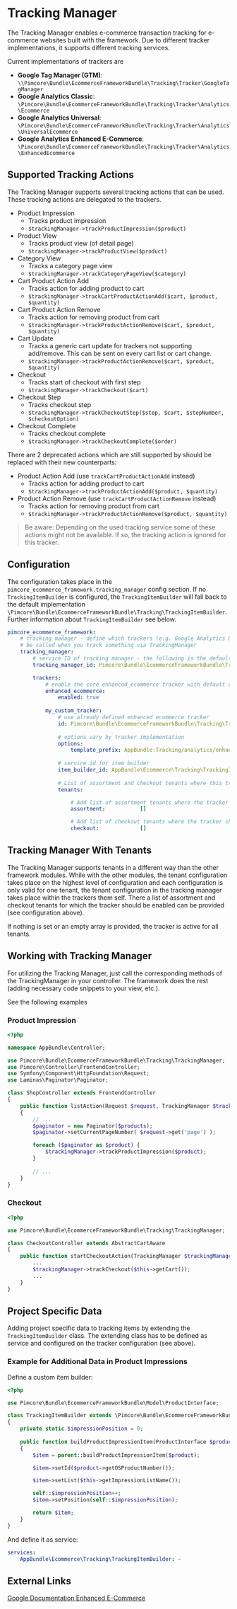 # Tracking Manager

The Tracking Manager enables e-commerce transaction tracking for e-commerce websites built with the framework. Due to
different tracker implementations, it supports different tracking services.

Current implementations of trackers are

* **Google Tag Manager (GTM)**: `\\Pimcore\Bundle\EcommerceFrameworkBundle\Tracking\Tracker\GoogleTagManager`
* **Google Analytics Classic**: `\Pimcore\Bundle\EcommerceFrameworkBundle\Tracking\Tracker\Analytics\Ecommerce`
* **Google Analytics Universal**: `\Pimcore\Bundle\EcommerceFrameworkBundle\Tracking\Tracker\Analytics\UniversalEcommerce`
* **Google Analytics Enhanced E-Commerce**: `\Pimcore\Bundle\EcommerceFrameworkBundle\Tracking\Tracker\Analytics\EnhancedEcommerce`

## Supported Tracking Actions

The Tracking Manager supports several tracking actions that can be used. These tracking actions are delegated to the 
trackers. 

* Product Impression
    * Tracks product impression
    * `$trackingManager->trackProductImpression($product)`
* Product View
    * Tracks product view (of detail page)
    * `$trackingManager->trackProductView($product)`
* Category View
    * Tracks a category page view
    * `$trackingManager->trackCategoryPageView($category)`
* Cart Product Action Add
    * Tracks action for adding product to cart
    * `$trackingManager->trackCartProductActionAdd($cart, $product, $quantity)`
* Cart Product Action Remove
    * Tracks action for removing product from cart
    * `$trackingManager->trackProductActionRemove($cart, $product, $quantity)`
* Cart Update
    * Tracks a generic cart update for trackers not supporting add/remove. This can be sent on every cart list or cart
      change.
    * `$trackingManager->trackProductActionRemove($cart, $product, $quantity)`
* Checkout
    * Tracks start of checkout with first step
    * `$trackingManager->trackCheckout($cart)`
* Checkout Step
    * Tracks checkout step
    * `$trackingManager->trackCheckoutStep($step, $cart, $stepNumber, $checkoutOption)`
* Checkout Complete
    * Tracks checkout complete
    * `$trackingManager->trackCheckoutComplete($order)`
    
There are 2 deprecated actions which are still supported by should be replaced with their new counterparts:

* Product Action Add (use `trackCartProductActionAdd` instead)
    * Tracks action for adding product to cart
    * `$trackingManager->trackProductActionAdd($product, $quantity)`
* Product Action Remove (use `trackCartProductActionRemove` instead)
    * Tracks action for removing product from cart
    * `$trackingManager->trackProductActionRemove($product, $quantity)` 

> Be aware: Depending on the used tracking service some of these actions might not be available.
> If so, the tracking action is ignored for this tracker.


## Configuration

The configuration takes place in the `pimcore_ecommerce_framework.tracking_manager` config section.
If no `TrackingItemBuilder` is configured, the `TrackingItemBuilder` will fall back to the default implementation 
`\Pimcore\Bundle\EcommerceFrameworkBundle\Tracking\TrackingItemBuilder`. Further information about `TrackingItemBuilder`
see below. 

```yaml
pimcore_ecommerce_framework:
    # tracking manager - define which trackers (e.g. Google Analytics Universal Ecommerce) are active and should
    # be called when you track something via TrackingManager
    tracking_manager:
        # service ID of tracking manager - the following is the default value and can be omitted
        tracking_manager_id: Pimcore\Bundle\EcommerceFrameworkBundle\Tracking\TrackingManager

        trackers:
            # enable the core enhanced_ecommerce tracker with default options
            enhanced_ecommerce:
                enabled: true
                
            my_custom_tracker:
                # use already defined enhanced ecommerce tracker
                id: Pimcore\Bundle\EcommerceFrameworkBundle\Tracking\Tracker\Analytics\EnhancedEcommerce
                
                # options vary by tracker implementation
                options:
                    template_prefix: AppBundle:Tracking/analytics/enhanced 
           
                # service id for item builder
                item_builder_id: AppBundle\Ecommerce\Tracking\TrackingItemBuilder
                
                # List of assortment and checkout tenants where this tracker should be activated for.
                tenants:

                    # Add list of assortment tenants where the tracker should be activated for. Empty array means activated for all tenants.
                    assortment:           []

                    # Add list of checkout tenants where the tracker should be activated for. Empty array means activated for all tenants.
                    checkout:             []                
```

## Tracking Manager With Tenants

The Tracking Manager supports tenants in a different way than the other framework modules. While with the other modules,
the tenant configuration takes place on the highest level of configuration and each configuration is only valid for one 
tenant, the tenant configuration in the tracking manager takes place within the trackers them self. There a list of assortment
and checkout tenants for which the tracker should be enabled can be provided (see configuration above).

If nothing is set or an empty array is provided, the tracker is active for all tenants.     


## Working with Tracking Manager

For utilizing the Tracking Manager, just call the corresponding methods of the TrackingManager in your controller.
The framework does the rest (adding necessary code snippets to your view, etc.).

See the following examples

### Product Impression
```php
<?php

namespace AppBundle\Controller;

use Pimcore\Bundle\EcommerceFrameworkBundle\Tracking\TrackingManager;
use Pimcore\Controller\FrontendController;
use Symfony\Component\HttpFoundation\Request;
use Laminas\Paginator\Paginator;

class ShopController extends FrontendController
{
    public function listAction(Request $request, TrackingManager $trackingManager)
    {       
        // ...
        $paginator = new Paginator($products);
        $paginator->setCurrentPageNumber( $request->get('page') );

        foreach ($paginator as $product) {
            $trackingManager->trackProductImpression($product);
        }
        
        // ...
    }
}
```

### Checkout
```php
<?php

use Pimcore\Bundle\EcommerceFrameworkBundle\Tracking\TrackingManager;

class CheckoutController extends AbstractCartAware
{
    public function startCheckoutAction(TrackingManager $trackingManager) {
        ...
        $trackingManager->trackCheckout($this->getCart());
        ...
    }
}

```

## Project Specific Data

Adding project specific data to tracking items by extending the `TrackingItemBuilder` class. The extending class has to
be defined as service and configured on the tracker configuration (see above).

### Example for Additional Data in Product Impressions

Define a custom item builder:

```php
<?php

use Pimcore\Bundle\EcommerceFrameworkBundle\Model\ProductInterface;

class TrackingItemBuilder extends \Pimcore\Bundle\EcommerceFrameworkBundle\Tracking\TrackingItemBuilder
{
    private static $impressionPosition = 0;
    
    public function buildProductImpressionItem(ProductInterface $product)
    {
        $item = parent::buildProductImpressionItem($product);

        $item->setId($product->getOSProductNumber());

        $item->setList($this->getImpressionListName());

        self::$impressionPosition++;
        $item->setPosition(self::$impressionPosition);

        return $item;
    }
}
```

And define it as service:

```yaml
services:
    AppBundle\Ecommerce\Tracking\TrackingItemBuilder: ~
```


## External Links
[Google Documentation Enhanced E-Commerce](https://developers.google.com/analytics/devguides/collection/analyticsjs/enhanced-ecommerce)
